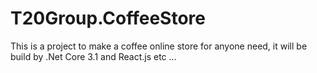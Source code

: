 # T20Group.CoffeeStore
This is a project to make a coffee online store for anyone need, it will be build by .Net Core 3.1 and React.js etc ... 
